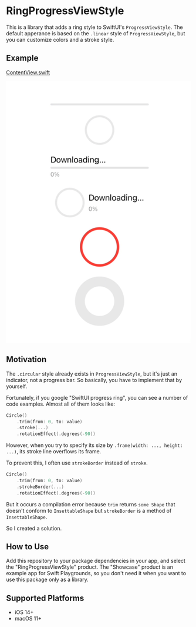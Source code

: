 # RingProgressViewStyle

This is a library that adds a ring style to SwiftUI's `ProgressViewStyle`. The default apperance is based on the `.linear` style of `ProgressViewStyle`, but you can customize colors and a stroke style.

## Example

[ContentView.swift](./Sources/Showcase/ContentView.swift)

![preview](preview.gif)

## Motivation

The `.circular` style already exists in `ProgressViewStyle`, but it's just an indicator, not a progress bar. So basically, you have to implement that by yourself.

Fortunately, if you google "SwiftUI progress ring", you can see a number of code examples. Almost all of them looks like:

```swift
Circle()
    .trim(from: 0, to: value)
    .stroke(...)
    .rotationEffect(.degrees(-90))
```

However, when you try to specify its size by `.frame(width: ..., height: ...)`, its stroke line overflows its frame.

To prevent this, I often use `strokeBorder` instead of `stroke`.

```swift
Circle()
    .trim(from: 0, to: value)
    .strokeBorder(...)
    .rotationEffect(.degrees(-90))
```

But it occurs a compilation error because `trim` returns `some Shape` that doesn't conform to `InsettableShape` but `strokeBorder` is a method of `InsettableShape`.

So I created a solution.

## How to Use

Add this repository to your package dependencies in your app, and select the "RingProgressViewStyle" product. The "Showcase" product is an example app for Swift Playgrounds, so you don't need it when you want to use this package only as a library.

## Supported Platforms

- iOS 14+
- macOS 11+
